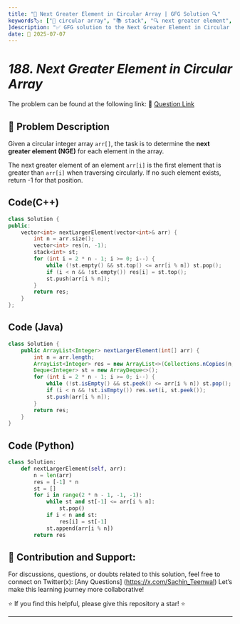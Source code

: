 ```yaml
---
title: "🔄 Next Greater Element in Circular Array | GFG Solution 🔍"
keywords🏷️: ["🔄 circular array", "📚 stack", "🔍 next greater element", "📈 monotonic stack", "📘 GFG", "🏁 competitive programming", "📚 DSA"]
]description: "✅ GFG solution to the Next Greater Element in Circular Array problem: find the next greater element for each element in a circular array using monotonic stack technique. 🚀"
date: 📅 2025-07-07
---
```


# *188. Next Greater Element in Circular Array*

The problem can be found at the following link: 🔗 [Question Link](https://www.geeksforgeeks.org/problems/next-greater-element/1)

## **🧩 Problem Description**

Given a circular integer array `arr[]`, the task is to determine the **next greater element (NGE)** for each element in the array.

The next greater element of an element `arr[i]` is the first element that is greater than `arr[i]` when traversing circularly. If no such element exists, return -1 for that position.


## Code(C++)
```cpp
class Solution {
public:
    vector<int> nextLargerElement(vector<int>& arr) {
        int n = arr.size();
        vector<int> res(n, -1);
        stack<int> st;
        for (int i = 2 * n - 1; i >= 0; i--) {
            while (!st.empty() && st.top() <= arr[i % n]) st.pop();
            if (i < n && !st.empty()) res[i] = st.top();
            st.push(arr[i % n]);
        }
        return res;
    }
};
```

## Code (Java)

```java
class Solution {
    public ArrayList<Integer> nextLargerElement(int[] arr) {
        int n = arr.length;
        ArrayList<Integer> res = new ArrayList<>(Collections.nCopies(n, -1));
        Deque<Integer> st = new ArrayDeque<>();
        for (int i = 2 * n - 1; i >= 0; i--) {
            while (!st.isEmpty() && st.peek() <= arr[i % n]) st.pop();
            if (i < n && !st.isEmpty()) res.set(i, st.peek());
            st.push(arr[i % n]);
        }
        return res;
    }
}
```

## Code (Python)

```python
class Solution:
    def nextLargerElement(self, arr):
        n = len(arr)
        res = [-1] * n
        st = []
        for i in range(2 * n - 1, -1, -1):
            while st and st[-1] <= arr[i % n]:
                st.pop()
            if i < n and st:
                res[i] = st[-1]
            st.append(arr[i % n])
        return res
```



## 🎯 **Contribution and Support:**

For discussions, questions, or doubts related to this solution, feel free to connect on Twitter(x): [Any Questions] (https://x.com/Sachin_Teenwal) Let’s make this learning journey more collaborative!

⭐ If you find this helpful, please give this repository a star! ⭐

---
